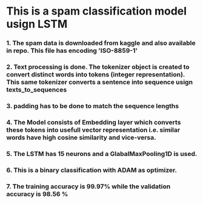 # This is a spam classification model usign LSTM
### 1. The spam data is downloaded from kaggle and also available in repo. This file has encoding 'ISO-8859-1'
### 2. Text processing is done. The tokenizer object is created to convert distinct words into tokens (integer representation). This same tokenizer converts a sentence into sequence usign texts_to_sequences
### 3. padding has to be done to match the sequence lengths
### 4. The Model consists of Embedding layer which converts these tokens into usefull vector representation i.e. similar words have high cosine similarity and vice-versa.
### 5. The LSTM has 15 neurons and a GlabalMaxPooling1D is used.
### 6. This is a binary classification with ADAM as optimizer.
### 7. The training accuracy is 99.97% while the validation accuracy is 98.56 %
